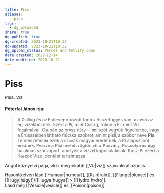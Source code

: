 ```yaml
---
title: Piss
aliases:
  - piss
tags:
  - dg_uploaded
share: true
dg-publish: true
dg-created: 2023-10-21T10:32
dg-updated: 2023-10-21T10:32
dg_upload_status: Vercel and Netlify done
date created: 2022-12-14
date modified: 2023-10-21
---
```


# Piss

Pisa. Víz.  

#### Péterfai János írja:

> A Csillag és az Esőcsepp között fontos összefüggés van, az eső az égi vizekből esik. Ezért a Pi, mint Csillag, rokon a Pi, mint Víz fogalmával. Csupán az orosz `Pity` – Inni szót vegyük figyelembe, vagy a Brüsszelben látható fiúcska szobrot, amint pisil, a szobor neve **Pis**. Természetesen ezek a szavak magyar eredetűek, a Pi alapszóból erednek. Persze a Pisi mellett rögtön ott a Posvány, Pocsolya és egy hatalmas szócsoport, amelyek a vízzel kapcsolatosak. Kasz-Pi ezért a Kaszok Vize jelentést tartalmazza.  

Angol köznyelvi párja, `whiz` még inkább [[Víz\|víz]] szavunkkal azonos.  

Hasonló elven lásd [[Humour\|humour]], [[Rain\|rain]], [[Plunge\|plunge]] és [[Húgy\|húgy]]/[[Hugya\|hugya]] > [[Hydro\|hydro]].  
Lásd még [[Vesicle\|vesicle]] és [[Poison\|poison]].  